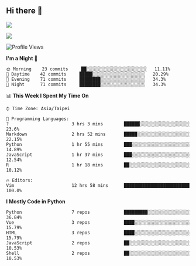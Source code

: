 ## Hi there 👋

![](https://github-readme-stats.vercel.app/api?username=CSY54&theme=nord&show_icons=true)

![](https://github-readme-stats.vercel.app/api/top-langs/?username=CSY54&theme=nord&layout=compact&card_width=445)

<!--START_SECTION:waka-->
![Profile Views](http://img.shields.io/badge/Profile%20Views-13-blue)

**I'm a Night 🦉** 

```text
🌞 Morning    23 commits     ██░░░░░░░░░░░░░░░░░░░░░░░   11.11% 
🌆 Daytime    42 commits     █████░░░░░░░░░░░░░░░░░░░░   20.29% 
🌃 Evening    71 commits     ████████░░░░░░░░░░░░░░░░░   34.3% 
🌙 Night      71 commits     ████████░░░░░░░░░░░░░░░░░   34.3%

```


📊 **This Week I Spent My Time On** 

```text
⌚︎ Time Zone: Asia/Taipei

💬 Programming Languages: 
?                        3 hrs 3 mins        ██████░░░░░░░░░░░░░░░░░░░   23.6% 
Markdown                 2 hrs 52 mins       █████░░░░░░░░░░░░░░░░░░░░   22.15% 
Python                   1 hr 55 mins        ███░░░░░░░░░░░░░░░░░░░░░░   14.89% 
JavaScript               1 hr 37 mins        ███░░░░░░░░░░░░░░░░░░░░░░   12.54% 
R                        1 hr 18 mins        ██░░░░░░░░░░░░░░░░░░░░░░░   10.12%

🔥 Editors: 
Vim                      12 hrs 58 mins      █████████████████████████   100.0%

```

**I Mostly Code in Python** 

```text
Python                   7 repos             █████████░░░░░░░░░░░░░░░░   36.84% 
Vue                      3 repos             ████░░░░░░░░░░░░░░░░░░░░░   15.79% 
HTML                     3 repos             ████░░░░░░░░░░░░░░░░░░░░░   15.79% 
JavaScript               2 repos             ██░░░░░░░░░░░░░░░░░░░░░░░   10.53% 
Shell                    2 repos             ██░░░░░░░░░░░░░░░░░░░░░░░   10.53%

```



<!--END_SECTION:waka-->

<!--
**CSY54/CSY54** is a ✨ _special_ ✨ repository because its `README.md` (this file) appears on your GitHub profile.

Here are some ideas to get you started:

- 🔭 I’m currently working on ...
- 🌱 I’m currently learning ...
- 👯 I’m looking to collaborate on ...
- 🤔 I’m looking for help with ...
- 💬 Ask me about ...
- 📫 How to reach me: ...
- 😄 Pronouns: ...
- ⚡ Fun fact: ...
-->
